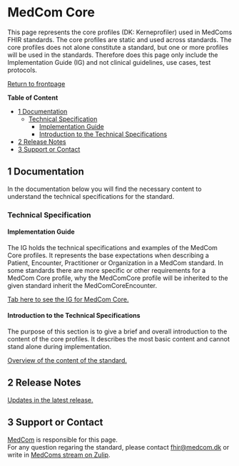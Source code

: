 # MedCom Core 

This page represents the core profiles (DK: Kerneprofiler) used in MedComs FHIR standards. The core profiles are static and used across standards. The core profiles does not alone constitute a standard, but one or more profiles will be used in the standards. Therefore does this page only include the Implementation Guide (IG) and not clinical guidelines, use cases, test protocols. 

<a href="https://medcomdk.github.io/MedComLandingPage/" target="_blank">Return to frontpage</a>

**Table of Content**
- [1 Documentation](#1-documentation)
  * [Technical Specification](#technical-specification)
    + [Implementation Guide](#implementation-guide)
    + [Introduction to the Technical Specifications](#introduction-to-the-technical-specifications)
- [2 Release Notes](#2-release-notes)
- [3 Support or Contact](#3-support-or-contact)

## 1 Documentation 

In the documentation below you will find the necessary content to understand the technical specifications for the standard. 

### Technical Specification

#### Implementation Guide

The IG holds the technical specifications and examples of the MedCom Core profiles. It represents the base expectations when describing a Patient, Encounter, Practitioner or Organization in a MedCom standard. In some standards there are more specific or other requirements for a MedCom Core profile, why the MedComCore profile will be inherited to the given standard inherit the MedComCoreEncounter. 

<a href="https://build.fhir.org/ig/medcomdk/dk-medcom-core/" target="_blank">Tab here to see the IG for MedCom Core.</a>

#### Introduction to the Technical Specifications

The purpose of this section is to give a brief and overall introduction to the content of the core profiles. It describes the most basic content and cannot stand alone during implementation.

[Overview of the content of the standard.](assets/documents/Intro-Technical-Spec-ENG.md)

## 2 Release Notes

[Updates in the latest release.](assets/documents/ReleaseNote-ENG.md)

## 3 Support or Contact

[MedCom](https://www.medcom.dk/) is responsible for this page.  
For any question regaring the standard, please contact <fhir@medcom.dk> or write in <a href="https://chat.fhir.org/#narrow/stream/315677-denmark.2Fmedcom.2FFHIRimplementationErfaGroup" target="_blank">MedComs stream on Zulip</a>.